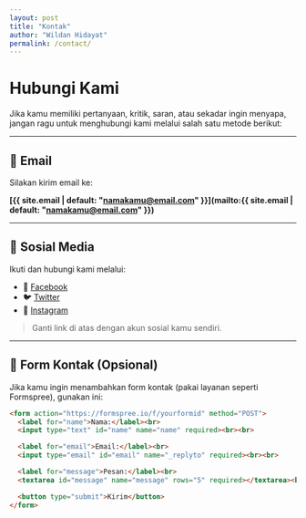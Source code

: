```yaml
---
layout: post
title: "Kontak"
author: "Wildan Hidayat"
permalink: /contact/
---
```


# Hubungi Kami

Jika kamu memiliki pertanyaan, kritik, saran, atau sekadar ingin menyapa, jangan ragu untuk menghubungi kami melalui salah satu metode berikut:

---

## 📧 Email

Silakan kirim email ke:

**[{{ site.email | default: "namakamu@email.com" }}](mailto:{{ site.email | default: "namakamu@email.com" }})**

---

## 💬 Sosial Media

Ikuti dan hubungi kami melalui:

- 📘 [Facebook](https://facebook.com/namamu)
- 🐦 [Twitter](https://twitter.com/namamu)
- 📸 [Instagram](https://instagram.com/namamu)

> Ganti link di atas dengan akun sosial kamu sendiri.

---

## 📝 Form Kontak (Opsional)

Jika kamu ingin menambahkan form kontak (pakai layanan seperti Formspree), gunakan ini:

```html
<form action="https://formspree.io/f/yourformid" method="POST">
  <label for="name">Nama:</label><br>
  <input type="text" id="name" name="name" required><br><br>

  <label for="email">Email:</label><br>
  <input type="email" id="email" name="_replyto" required><br><br>

  <label for="message">Pesan:</label><br>
  <textarea id="message" name="message" rows="5" required></textarea><br><br>

  <button type="submit">Kirim</button>
</form>
